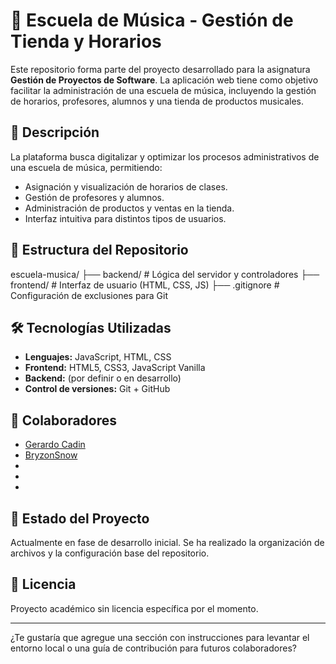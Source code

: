 # 🎼 Escuela de Música - Gestión de Tienda y Horarios

Este repositorio forma parte del proyecto desarrollado para la asignatura **Gestión de Proyectos de Software**. La aplicación web tiene como objetivo facilitar la administración de una escuela de música, incluyendo la gestión de horarios, profesores, alumnos y una tienda de productos musicales.

## 📌 Descripción

La plataforma busca digitalizar y optimizar los procesos administrativos de una escuela de música, permitiendo:

- Asignación y visualización de horarios de clases.
- Gestión de profesores y alumnos.
- Administración de productos y ventas en la tienda.
- Interfaz intuitiva para distintos tipos de usuarios.

## 🧱 Estructura del Repositorio

escuela-musica/ ├── backend/ # Lógica del servidor y controladores ├── frontend/ # Interfaz de usuario (HTML, CSS, JS) ├── .gitignore # Configuración de exclusiones para Git


## 🛠️ Tecnologías Utilizadas

- **Lenguajes:** JavaScript, HTML, CSS
- **Frontend:** HTML5, CSS3, JavaScript Vanilla
- **Backend:** (por definir o en desarrollo)
- **Control de versiones:** Git + GitHub

## 👥 Colaboradores

- [Gerardo Cadin](https://github.com/gcadin)
- [BryzonSnow](https://github.com/BryzonSnow)
- 
- 
-

## 🚧 Estado del Proyecto

Actualmente en fase de desarrollo inicial. Se ha realizado la organización de archivos y la configuración base del repositorio.

## 📄 Licencia

Proyecto académico sin licencia específica por el momento.

---

¿Te gustaría que agregue una sección con instrucciones para levantar el entorno local o una guía de contribución para futuros colaboradores?
